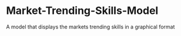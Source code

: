 # Market-Trending-Skills-Model
A model that displays the markets trending skills in a graphical format 
